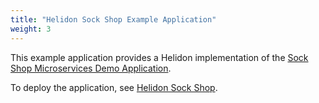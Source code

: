 ```yaml
---
title: "Helidon Sock Shop Example Application"
weight: 3
---
```


This example application provides a Helidon implementation of the
[Sock Shop Microservices Demo Application](https://microservices-demo.github.io/).

To deploy the application, see [Helidon Sock Shop](https://github.com/verrazzano/verrazzano/blob/master/examples/sock-shop/README.md).
